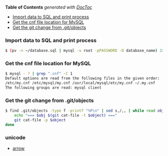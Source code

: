 <!-- START doctoc generated TOC please keep comment here to allow auto update -->
<!-- DON'T EDIT THIS SECTION, INSTEAD RE-RUN doctoc TO UPDATE -->
**Table of Contents**  *generated with [DocToc](https://github.com/thlorenz/doctoc)*

- [Import data to SQL and print process](#import-data-to-sql-and-print-process)
- [Get the cnf file location for MySQL](#get-the-cnf-file-location-for-mysql)
- [Get the git change from .git/objects](#get-the-git-change-from-gitobjects)

<!-- END doctoc generated TOC please keep comment here to allow auto update -->

### Import data to SQL and print process
```bash
$ (pv -n ~/database.sql | mysql -u root -pPASSWORD -D database_name) 2>&1 | zenity --width 550 --progress --auto-close --auto-kill --title "Im
```

### Get the cnf file location for MySQL

```bash
$ mysql - ? | grep ".cnf" -C 1
Default options are read from the following files in the given order:
/etc/my.cnf /etc/mysql/my.cnf /usr/local/mysql/etc/my.cnf ~/.my.cnf
The following groups are read: mysql client
```

### Get the git change from .git/objects

```bash
$ find .git/objects -type f -printf "%P\n" | sed s,/,, | while read object; do
    echo "=== $obj $(git cat-file -t $object) ==="
    git cat-file -p $object
done
```

### unicode
- [arrow](https://unicode-table.com/en/sets/arrow-symbols/)
